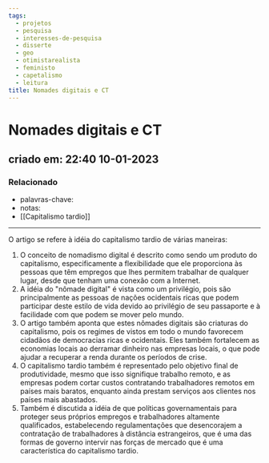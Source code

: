 ```yaml
---
tags:
  - projetos
  - pesquisa
  - interesses-de-pesquisa
  - disserte
  - geo
  - otimistarealista
  - feministo
  - capetalismo
  - leitura
title: Nomades digitais e CT
---
```

# Nomades digitais e CT
## criado em: 22:40 10-01-2023

### Relacionado
- palavras-chave: 
- notas: 
- [[Capitalismo tardio]]
---
O artigo se refere à idéia do capitalismo tardio de várias maneiras:

1. O conceito de nomadismo digital é descrito como sendo um produto do capitalismo, especificamente a flexibilidade que ele proporciona às pessoas que têm empregos que lhes permitem trabalhar de qualquer lugar, desde que tenham uma conexão com a Internet.
2. A idéia do "nômade digital" é vista como um privilégio, pois são principalmente as pessoas de nações ocidentais ricas que podem participar deste estilo de vida devido ao privilégio de seu passaporte e à facilidade com que podem se mover pelo mundo.
3. O artigo também aponta que estes nômades digitais são criaturas do capitalismo, pois os regimes de vistos em todo o mundo favorecem cidadãos de democracias ricas e ocidentais. Eles também fortalecem as economias locais ao derramar dinheiro nas empresas locais, o que pode ajudar a recuperar a renda durante os períodos de crise.
4. O capitalismo tardio também é representado pelo objetivo final de produtividade, mesmo que isso signifique trabalho remoto, e as empresas podem cortar custos contratando trabalhadores remotos em países mais baratos, enquanto ainda prestam serviços aos clientes nos países mais abastados.
5. Também é discutida a idéia de que políticas governamentais para proteger seus próprios empregos e trabalhadores altamente qualificados, estabelecendo regulamentações que desencorajem a contratação de trabalhadores à distância estrangeiros, que é uma das formas de governo intervir nas forças de mercado que é uma característica do capitalismo tardio.